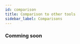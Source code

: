 ```yaml
---
id: comparison
title: Comparison to other tools
sidebar_label: Comparisons
---
```



### Comming soon